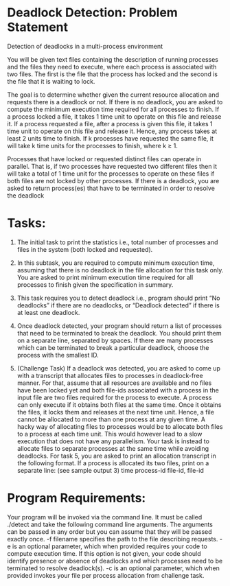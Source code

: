 # Deadlock Detection: Problem Statement
Detection of deadlocks in a multi-process environment

You will be given text files containing the description of running processes and the files they need to execute, where each process is associated with two files. The first is the file that the process has locked and the second is the file that it is waiting to lock. 

The goal is to determine whether given the current resource allocation and requests there is a deadlock or not. If there is no deadlock, you are asked to compute the minimum execution time required for all processes to finish. If a process locked a file, it takes 1 time unit to operate on this file and release it. If a process requested a file, after a process is given this file, it takes 1 time unit to operate on this file and release it. Hence, any process takes at least 2 units time to finish. If k processes have requested the same file, it will take k time units for the processes to finish, where k ≥ 1.

Processes that have locked or requested distinct files can operate in parallel. That is, if two processes have requested two different files then it will take a total of 1 time unit for the processes to operate on these files if both files are not locked by other processes. If there is a deadlock, you are asked to return process(es) that have to be terminated in order to resolve the deadlock

# Tasks:
1. The initial task to print the statistics i.e., total number of processes and files in the system
(both locked and requested).
2. In this subtask, you are required to compute minimum execution time, assuming that there
is no deadlock in the file allocation for this task only. You are asked to print minimum
execution time required for all processes to finish given the specification in summary.
3. This task requires you to detect deadlock i.e., program should print “No deadlocks” if there
are no deadlocks, or “Deadlock detected” if there is at least one deadlock.
4. Once deadlock detected, your program should return a list of processes that need to be
terminated to break the deadlock. You should print them on a separate line, separated by
spaces. If there are many processes which can be terminated to break a particular deadlock,
choose the process with the smallest ID.

5. (Challenge Task) If a deadlock was detected, you are asked to come up with a transcript that
allocates files to processes in deadlock-free manner. For that, assume that all resources are
available and no files have been locked yet and both file-ids associated with a process in the
input file are two files required for the process to execute. A process can only execute if it
obtains both files at the same time. Once it obtains the files, it locks them and releases at the
next time unit. Hence, a file cannot be allocated to more than one process at any given time.
A hacky way of allocating files to processes would be to allocate both files to a process at
each time unit. This would however lead to a slow execution that does not have any
parallelism. Your task is instead to allocate files to separate processes at the same time while
avoiding deadlocks.
For task 5, you are asked to print an allocation transcript in the following format. If a process is
allocated its two files, print on a separate line: (see sample output 3)
time process-id file-id, file-id


# Program Requirements:
Your program will be invoked via the command line. It must be called ./detect and take the
following command line arguments. The arguments can be passed in any order but you can
assume that they will be passed exactly once.
-f filename specifies the path to the file describing requests.
-e is an optional parameter, which when provided requires your code to compute execution time.
If this option is not given, your code should identify presence or absence of deadlocks and which
processes need to be terminated to resolve deadlock(s).
-c is an optional parameter, which when provided invokes your file per process allocation from
challenge task.
